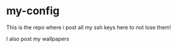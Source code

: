 # my-config

This is the repo where i post all my ssh keys here to not lose them!

I also post my wallpapers
